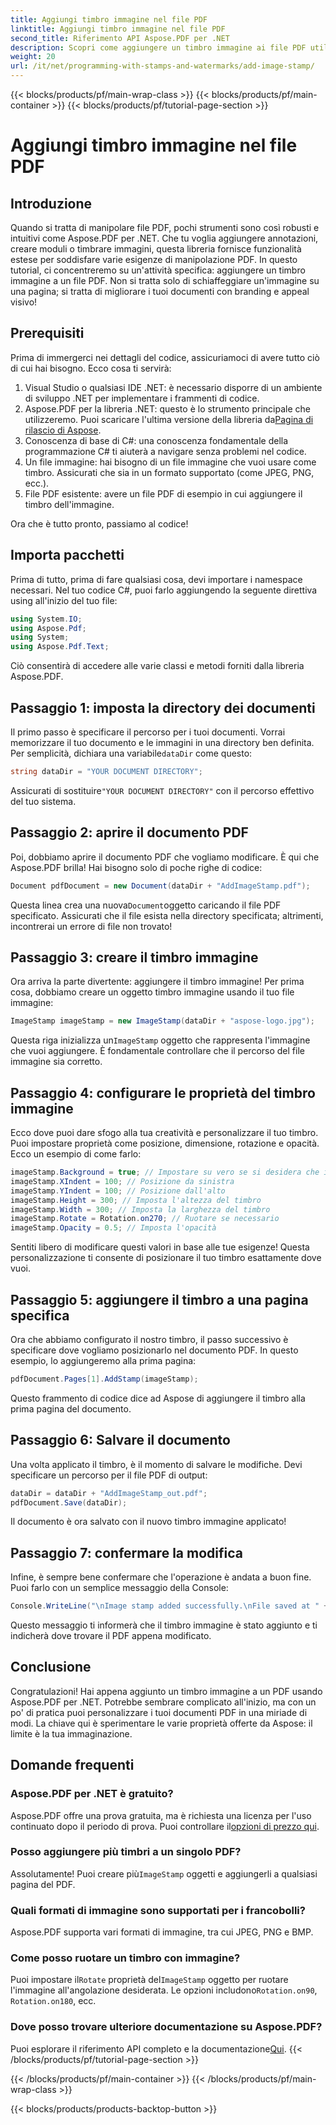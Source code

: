 ```yaml
---
title: Aggiungi timbro immagine nel file PDF
linktitle: Aggiungi timbro immagine nel file PDF
second_title: Riferimento API Aspose.PDF per .NET
description: Scopri come aggiungere un timbro immagine ai file PDF utilizzando Aspose.PDF per .NET con istruzioni dettagliate e codice di esempio.
weight: 20
url: /it/net/programming-with-stamps-and-watermarks/add-image-stamp/
---
```


{{< blocks/products/pf/main-wrap-class >}}
{{< blocks/products/pf/main-container >}}
{{< blocks/products/pf/tutorial-page-section >}}

# Aggiungi timbro immagine nel file PDF

## Introduzione

Quando si tratta di manipolare file PDF, pochi strumenti sono così robusti e intuitivi come Aspose.PDF per .NET. Che tu voglia aggiungere annotazioni, creare moduli o timbrare immagini, questa libreria fornisce funzionalità estese per soddisfare varie esigenze di manipolazione PDF. In questo tutorial, ci concentreremo su un'attività specifica: aggiungere un timbro immagine a un file PDF. Non si tratta solo di schiaffeggiare un'immagine su una pagina; si tratta di migliorare i tuoi documenti con branding e appeal visivo!

## Prerequisiti

Prima di immergerci nei dettagli del codice, assicuriamoci di avere tutto ciò di cui hai bisogno. Ecco cosa ti servirà:

1. Visual Studio o qualsiasi IDE .NET: è necessario disporre di un ambiente di sviluppo .NET per implementare i frammenti di codice.
2.  Aspose.PDF per la libreria .NET: questo è lo strumento principale che utilizzeremo. Puoi scaricare l'ultima versione della libreria da[Pagina di rilascio di Aspose](https://releases.aspose.com/pdf/net/).
3. Conoscenza di base di C#: una conoscenza fondamentale della programmazione C# ti aiuterà a navigare senza problemi nel codice.
4. Un file immagine: hai bisogno di un file immagine che vuoi usare come timbro. Assicurati che sia in un formato supportato (come JPEG, PNG, ecc.).
5. File PDF esistente: avere un file PDF di esempio in cui aggiungere il timbro dell'immagine.

Ora che è tutto pronto, passiamo al codice!

## Importa pacchetti

Prima di tutto, prima di fare qualsiasi cosa, devi importare i namespace necessari. Nel tuo codice C#, puoi farlo aggiungendo la seguente direttiva using all'inizio del tuo file:

```csharp
using System.IO;
using Aspose.Pdf;
using System;
using Aspose.Pdf.Text;
```

Ciò consentirà di accedere alle varie classi e metodi forniti dalla libreria Aspose.PDF.

## Passaggio 1: imposta la directory dei documenti

 Il primo passo è specificare il percorso per i tuoi documenti. Vorrai memorizzare il tuo documento e le immagini in una directory ben definita. Per semplicità, dichiara una variabile`dataDir` come questo:

```csharp
string dataDir = "YOUR DOCUMENT DIRECTORY";
```

 Assicurati di sostituire`"YOUR DOCUMENT DIRECTORY"` con il percorso effettivo del tuo sistema.

## Passaggio 2: aprire il documento PDF

Poi, dobbiamo aprire il documento PDF che vogliamo modificare. È qui che Aspose.PDF brilla! Hai bisogno solo di poche righe di codice:

```csharp
Document pdfDocument = new Document(dataDir + "AddImageStamp.pdf");
```

 Questa linea crea una nuova`Document`oggetto caricando il file PDF specificato. Assicurati che il file esista nella directory specificata; altrimenti, incontrerai un errore di file non trovato!

## Passaggio 3: creare il timbro immagine

Ora arriva la parte divertente: aggiungere il timbro immagine! Per prima cosa, dobbiamo creare un oggetto timbro immagine usando il tuo file immagine:

```csharp
ImageStamp imageStamp = new ImageStamp(dataDir + "aspose-logo.jpg");
```

 Questa riga inizializza un`ImageStamp` oggetto che rappresenta l'immagine che vuoi aggiungere. È fondamentale controllare che il percorso del file immagine sia corretto.

## Passaggio 4: configurare le proprietà del timbro immagine

Ecco dove puoi dare sfogo alla tua creatività e personalizzare il tuo timbro. Puoi impostare proprietà come posizione, dimensione, rotazione e opacità. Ecco un esempio di come farlo:

```csharp
imageStamp.Background = true; // Impostare su vero se si desidera che il timbro sia sullo sfondo
imageStamp.XIndent = 100; // Posizione da sinistra
imageStamp.YIndent = 100; // Posizione dall'alto
imageStamp.Height = 300; // Imposta l'altezza del timbro
imageStamp.Width = 300; // Imposta la larghezza del timbro
imageStamp.Rotate = Rotation.on270; // Ruotare se necessario
imageStamp.Opacity = 0.5; // Imposta l'opacità
```

Sentiti libero di modificare questi valori in base alle tue esigenze! Questa personalizzazione ti consente di posizionare il tuo timbro esattamente dove vuoi.

## Passaggio 5: aggiungere il timbro a una pagina specifica

Ora che abbiamo configurato il nostro timbro, il passo successivo è specificare dove vogliamo posizionarlo nel documento PDF. In questo esempio, lo aggiungeremo alla prima pagina:

```csharp
pdfDocument.Pages[1].AddStamp(imageStamp);
```

Questo frammento di codice dice ad Aspose di aggiungere il timbro alla prima pagina del documento.

## Passaggio 6: Salvare il documento

Una volta applicato il timbro, è il momento di salvare le modifiche. Devi specificare un percorso per il file PDF di output:

```csharp
dataDir = dataDir + "AddImageStamp_out.pdf";
pdfDocument.Save(dataDir);
```

Il documento è ora salvato con il nuovo timbro immagine applicato!

## Passaggio 7: confermare la modifica

Infine, è sempre bene confermare che l'operazione è andata a buon fine. Puoi farlo con un semplice messaggio della Console:

```csharp
Console.WriteLine("\nImage stamp added successfully.\nFile saved at " + dataDir);
```

Questo messaggio ti informerà che il timbro immagine è stato aggiunto e ti indicherà dove trovare il PDF appena modificato.

## Conclusione

Congratulazioni! Hai appena aggiunto un timbro immagine a un PDF usando Aspose.PDF per .NET. Potrebbe sembrare complicato all'inizio, ma con un po' di pratica puoi personalizzare i tuoi documenti PDF in una miriade di modi. La chiave qui è sperimentare le varie proprietà offerte da Aspose: il limite è la tua immaginazione.

## Domande frequenti

### Aspose.PDF per .NET è gratuito?  
 Aspose.PDF offre una prova gratuita, ma è richiesta una licenza per l'uso continuato dopo il periodo di prova. Puoi controllare il[opzioni di prezzo qui](https://purchase.aspose.com/buy).

### Posso aggiungere più timbri a un singolo PDF?  
 Assolutamente! Puoi creare più`ImageStamp` oggetti e aggiungerli a qualsiasi pagina del PDF.

### Quali formati di immagine sono supportati per i francobolli?  
Aspose.PDF supporta vari formati di immagine, tra cui JPEG, PNG e BMP.

### Come posso ruotare un timbro con immagine?  
 Puoi impostare il`Rotate` proprietà del`ImageStamp` oggetto per ruotare l'immagine all'angolazione desiderata. Le opzioni includono`Rotation.on90`, `Rotation.on180`, ecc.

### Dove posso trovare ulteriore documentazione su Aspose.PDF?  
 Puoi esplorare il riferimento API completo e la documentazione[Qui](https://reference.aspose.com/pdf/net/).
{{< /blocks/products/pf/tutorial-page-section >}}

{{< /blocks/products/pf/main-container >}}
{{< /blocks/products/pf/main-wrap-class >}}

{{< blocks/products/products-backtop-button >}}
